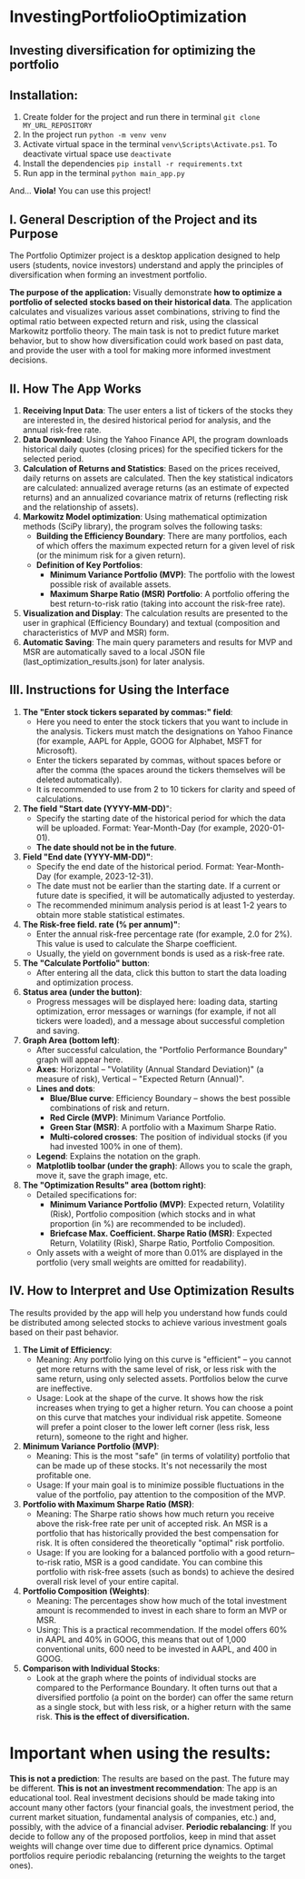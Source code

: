 # InvestingPortfolioOptimization
## Investing diversification for optimizing the portfolio

## Installation:
1. Create folder for the project and run there in terminal `git clone MY_URL_REPOSITORY`
2. In the project run `python -m venv venv`
3. Activate virtual space in the terminal `venv\Scripts\Activate.ps1`. To deactivate virtual space use `deactivate`
4. Install the dependencies `pip install -r requirements.txt`
5. Run app in the terminal `python main_app.py`

And... **Viola!** You can use this project!

## I. General Description of the Project and its Purpose
The Portfolio Optimizer project is a desktop application designed to help users (students, novice investors) understand and apply the principles of diversification when forming an investment portfolio.

**The purpose of the application:**
Visually demonstrate **how to optimize a portfolio of selected stocks based on their historical data**. The application calculates and visualizes various asset combinations, striving to find the optimal ratio between expected return and risk, using the classical Markowitz portfolio theory. The main task is not to predict future market behavior, but to show how diversification could work based on past data, and provide the user with a tool for making more informed investment decisions.

## II. How The App Works
1. **Receiving Input Data**: The user enters a list of tickers of the stocks they are interested in, the desired historical period for analysis, and the annual risk-free rate.
2. **Data Download**: Using the Yahoo Finance API, the program downloads historical daily quotes (closing prices) for the specified tickers for the selected period.
3. **Calculation of Returns and Statistics**: Based on the prices received, daily returns on assets are calculated. Then the key statistical indicators are calculated: annualized average returns (as an estimate of expected returns) and an annualized covariance matrix of returns (reflecting risk and the relationship of assets).
4. **Markowitz Model optimization**: Using mathematical optimization methods (SciPy library), the program solves the following tasks:
    - **Building the Efficiency Boundary**: There are many portfolios, each of which offers the maximum expected return for a given level of risk (or the minimum risk for a given return).
    - **Definition of Key Portfolios**:
        - **Minimum Variance Portfolio (MVP)**: The portfolio with the lowest possible risk of available assets.
        - **Maximum Sharpe Ratio (MSR) Portfolio**: A portfolio offering the best return-to-risk ratio (taking into account the risk-free rate).
5. **Visualization and Display**: The calculation results are presented to the user in graphical (Efficiency Boundary) and textual (composition and characteristics of MVP and MSR) form.
6. **Automatic Saving**: The main query parameters and results for MVP and MSR are automatically saved to a local JSON file (last_optimization_results.json) for later analysis.

## III. Instructions for Using the Interface
1. **The "Enter stock tickers separated by commas:" field**:
    - Here you need to enter the stock tickers that you want to include in the analysis. Tickers must match the designations on Yahoo Finance (for example, AAPL for Apple, GOOG for Alphabet, MSFT for Microsoft).
    - Enter the tickers separated by commas, without spaces before or after the comma (the spaces around the tickers themselves will be deleted automatically).
    - It is recommended to use from 2 to 10 tickers for clarity and speed of calculations.
2. **The field "Start date (YYYY-MM-DD)**":
    - Specify the starting date of the historical period for which the data will be uploaded. Format: Year-Month-Day (for example, 2020-01-01).
    - **The date should not be in the future**.
3. **Field "End date (YYYY-MM-DD)"**:
    - Specify the end date of the historical period. Format: Year-Month-Day (for example, 2023-12-31).
    - The date must not be earlier than the starting date. If a current or future date is specified, it will be automatically adjusted to yesterday.
    - The recommended minimum analysis period is at least 1-2 years to obtain more stable statistical estimates.
4. **The Risk-free field. rate (% per annum)"**:
    - Enter the annual risk-free percentage rate (for example, 2.0 for 2%). This value is used to calculate the Sharpe coefficient.
    - Usually, the yield on government bonds is used as a risk-free rate.
5. **The "Calculate Portfolio" button**:
    - After entering all the data, click this button to start the data loading and optimization process.
6. **Status area (under the button)**:
    - Progress messages will be displayed here: loading data, starting optimization, error messages or warnings (for example, if not all tickers were loaded), and a message about successful completion and saving.
7. **Graph Area (bottom left)**:
    - After successful calculation, the "Portfolio Performance Boundary" graph will appear here.
    - **Axes**: Horizontal – "Volatility (Annual Standard Deviation)" (a measure of risk), Vertical – "Expected Return (Annual)".
    - **Lines and dots**:
        - **Blue/Blue curve**: Efficiency Boundary – shows the best possible combinations of risk and return.
        - **Red Circle (MVP)**: Minimum Variance Portfolio.
        - **Green Star (MSR)**: A portfolio with a Maximum Sharpe Ratio.
        - **Multi-colored crosses**: The position of individual stocks (if you had invested 100% in one of them).
    - **Legend**: Explains the notation on the graph.
    - **Matplotlib toolbar (under the graph)**: Allows you to scale the graph, move it, save the graph image, etc.
8. **The "Optimization Results" area (bottom right)**:
    - Detailed specifications for:
        - **Minimum Variance Portfolio (MVP)**: Expected return, Volatility (Risk), Portfolio composition (which stocks and in what proportion (in %) are recommended to be included).
        - **Briefcase Max. Coefficient. Sharpe Ratio (MSR)**: Expected Return, Volatility (Risk), Sharpe Ratio, Portfolio Composition.
    - Only assets with a weight of more than 0.01% are displayed in the portfolio (very small weights are omitted for readability).

## IV. How to Interpret and Use Optimization Results
The results provided by the app will help you understand how funds could be distributed among selected stocks to achieve various investment goals based on their past behavior.

1. **The Limit of Efficiency**:
    - Meaning: Any portfolio lying on this curve is "efficient" – you cannot get more returns with the same level of risk, or less risk with the same return, using only selected assets. Portfolios below the curve are ineffective.
    - Usage: Look at the shape of the curve. It shows how the risk increases when trying to get a higher return. You can choose a point on this curve that matches your individual risk appetite. Someone will prefer a point closer to the lower left corner (less risk, less return), someone to the right and higher.
2. **Minimum Variance Portfolio (MVP)**:
    - Meaning: This is the most "safe" (in terms of volatility) portfolio that can be made up of these stocks. It's not necessarily the most profitable one.
    - Usage: If your main goal is to minimize possible fluctuations in the value of the portfolio, pay attention to the composition of the MVP.
3. **Portfolio with Maximum Sharpe Ratio (MSR)**:
    - Meaning: The Sharpe ratio shows how much return you receive above the risk-free rate per unit of accepted risk. An MSR is a portfolio that has historically provided the best compensation for risk. It is often considered the theoretically "optimal" risk portfolio.
    - Usage: If you are looking for a balanced portfolio with a good return–to-risk ratio, MSR is a good candidate. You can combine this portfolio with risk-free assets (such as bonds) to achieve the desired overall risk level of your entire capital.
4. **Portfolio Composition (Weights)**:
    - Meaning: The percentages show how much of the total investment amount is recommended to invest in each share to form an MVP or MSR.
    - Using: This is a practical recommendation. If the model offers 60% in AAPL and 40% in GOOG, this means that out of 1,000 conventional units, 600 need to be invested in AAPL, and 400 in GOOG.
5. **Comparison with Individual Stocks**:
    - Look at the graph where the points of individual stocks are compared to the Performance Boundary. It often turns out that a diversified portfolio (a point on the border) can offer the same return as a single stock, but with less risk, or a higher return with the same risk. **This is the effect of diversification.**

# Important when using the results:
**This is not a prediction**: The results are based on the past. The future may be different.
**This is not an investment recommendation**: The app is an educational tool. Real investment decisions should be made taking into account many other factors (your financial goals, the investment period, the current market situation, fundamental analysis of companies, etc.) and, possibly, with the advice of a financial adviser.
**Periodic rebalancing**: If you decide to follow any of the proposed portfolios, keep in mind that asset weights will change over time due to different price dynamics. Optimal portfolios require periodic rebalancing (returning the weights to the target ones).